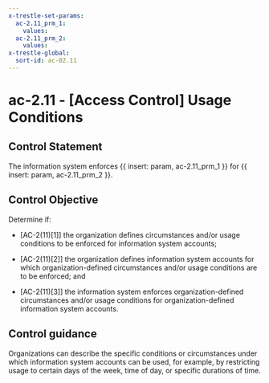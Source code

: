 ```yaml
---
x-trestle-set-params:
  ac-2.11_prm_1:
    values:
  ac-2.11_prm_2:
    values:
x-trestle-global:
  sort-id: ac-02.11
---
```


# ac-2.11 - \[Access Control\] Usage Conditions

## Control Statement

The information system enforces {{ insert: param, ac-2.11_prm_1 }} for {{ insert: param, ac-2.11_prm_2 }}.

## Control Objective

Determine if:

- \[AC-2(11)[1]\] the organization defines circumstances and/or usage conditions to be enforced for information system accounts;

- \[AC-2(11)[2]\] the organization defines information system accounts for which organization-defined circumstances and/or usage conditions are to be enforced; and

- \[AC-2(11)[3]\] the information system enforces organization-defined circumstances and/or usage conditions for organization-defined information system accounts.

## Control guidance

Organizations can describe the specific conditions or circumstances under which information system accounts can be used, for example, by restricting usage to certain days of the week, time of day, or specific durations of time.
